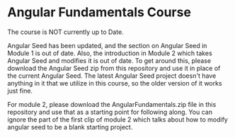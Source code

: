 Angular Fundamentals Course
========================

The course is NOT currently up to Date.

Angular Seed has been updated, and the section on Angular Seed in Module 1 is out of date. Also, the introduction in Module 2 which takes Angular Seed and modifies it is out of date. To get around this, please download the Angular Seed zip from this repository and use it in place of the current Angular Seed. The latest Angular Seed project doesn't have anything in it that we utilize in this course, so the older version of it works just fine.

For module 2, please download the AngularFundamentals.zip file in this repository and use that as a starting point for following along. You can ignore the part of the first clip of module 2 which talks about how to modify angular seed to be a blank starting project.
